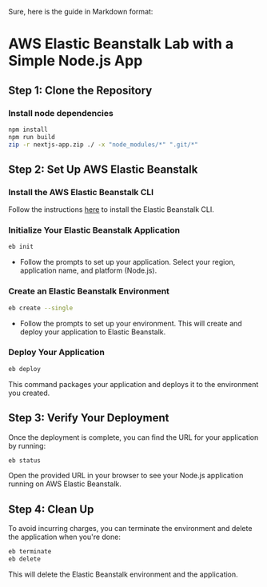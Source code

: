 Sure, here is the guide in Markdown format:

# AWS Elastic Beanstalk Lab with a Simple Node.js App

## Step 1: Clone the Repository

### Install node dependencies

```bash
npm install
npm run build
zip -r nextjs-app.zip ./ -x "node_modules/*" ".git/*"  
```


## Step 2: Set Up AWS Elastic Beanstalk

### Install the AWS Elastic Beanstalk CLI

Follow the instructions [here](https://docs.aws.amazon.com/elasticbeanstalk/latest/dg/eb-cli3-install.html) to install the Elastic Beanstalk CLI.

### Initialize Your Elastic Beanstalk Application

```bash
eb init
```

- Follow the prompts to set up your application. Select your region, application name, and platform (Node.js).

### Create an Elastic Beanstalk Environment

```bash
eb create --single
```

- Follow the prompts to set up your environment. This will create and deploy your application to Elastic Beanstalk.

### Deploy Your Application

```bash
eb deploy
```

This command packages your application and deploys it to the environment you created.

## Step 3: Verify Your Deployment

Once the deployment is complete, you can find the URL for your application by running:

```bash
eb status
```

Open the provided URL in your browser to see your Node.js application running on AWS Elastic Beanstalk.

## Step 4: Clean Up

To avoid incurring charges, you can terminate the environment and delete the application when you're done:

```bash
eb terminate
eb delete
```

This will delete the Elastic Beanstalk environment and the application.

